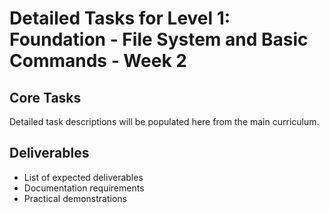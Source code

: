# Detailed Tasks for Level 1: Foundation - File System and Basic Commands - Week 2

## Core Tasks
Detailed task descriptions will be populated here from the main curriculum.

## Deliverables
- List of expected deliverables
- Documentation requirements
- Practical demonstrations
